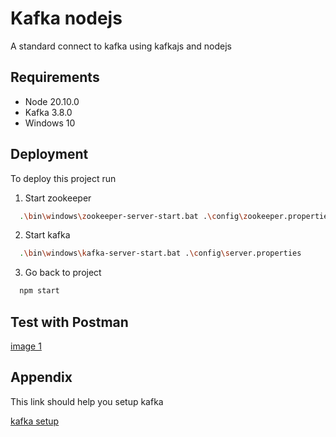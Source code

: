 # Kafka nodejs

A standard connect to kafka using kafkajs and nodejs

## Requirements
- Node 20.10.0
- Kafka 3.8.0
- Windows 10

## Deployment

To deploy this project run

1. Start zookeeper
```bash
  .\bin\windows\zookeeper-server-start.bat .\config\zookeeper.properties
```

2. Start kafka
```bash
  .\bin\windows\kafka-server-start.bat .\config\server.properties
```

3. Go back to project
```bash
  npm start
```

## Test with Postman
[image 1](./img/image.png)


## Appendix

This link should help you setup kafka

[kafka setup](https://www.youtube.com/watch?v=BwYFuhVhshI)
